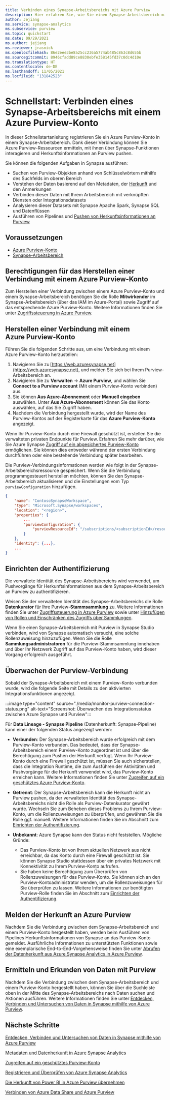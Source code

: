 ```yaml
---
title: Verbinden eines Synapse-Arbeitsbereichs mit Azure Purview 
description: Hier erfahren Sie, wie Sie einen Synapse-Arbeitsbereich mit einem Azure Purview-Konto verbinden.
author: Jejiang
ms.service: synapse-analytics
ms.subservice: purview
ms.topic: quickstart
ms.date: 09/29/2021
ms.author: jejiang
ms.reviewer: jrasnick
ms.openlocfilehash: 86e2eee3be8a25cc236a5774ab485c863c8d655b
ms.sourcegitcommit: 8946cfadd89ce8830ebfe358145fd37c0dc4d10e
ms.translationtype: HT
ms.contentlocale: de-DE
ms.lasthandoff: 11/05/2021
ms.locfileid: "131842523"
---
```

# <a name="quickstartconnect-a-synapse-workspace-to-an-azure-purview-account"></a>Schnellstart: Verbinden eines Synapse-Arbeitsbereichs mit einem Azure Purview-Konto

In dieser Schnellstartanleitung registrieren Sie ein Azure Purview-Konto in einem Synapse-Arbeitsbereich. Dank dieser Verbindung können Sie Azure Purview-Ressourcen ermitteln, mit ihnen über Synapse-Funktionen interagieren und Herkunftsinformationen an Purview pushen.

Sie können die folgenden Aufgaben in Synapse ausführen:
- Suchen von Purview-Objekten anhand von Schlüsselwörtern mithilfe des Suchfelds im oberen Bereich 
- Verstehen der Daten basierend auf den Metadaten, der [Herkunft](../../purview/catalog-lineage-user-guide.md) und den Anmerkungen 
- Verbinden dieser Daten mit Ihrem Arbeitsbereich mit verknüpften Diensten oder Integrationsdatasets 
- Analysieren dieser Datasets mit Synapse Apache Spark, Synapse SQL und Datenflüssen 
- Ausführen von Pipelines und [Pushen von Herkunftsinformationen an Purview](../../purview/how-to-lineage-azure-synapse-analytics.md)

## <a name="prerequisites"></a>Voraussetzungen 
- [Azure Purview-Konto](../../purview/create-catalog-portal.md) 
- [Synapse-Arbeitsbereich](../quickstart-create-workspace.md) 

## <a name="permissions-for-connecting-an-azure-purview-account"></a>Berechtigungen für das Herstellen einer Verbindung mit einem Azure Purview-Konto 

Zum Herstellen einer Verbindung zwischen einem Azure Purview-Konto und einem Synapse-Arbeitsbereich benötigen Sie die Rolle **Mitwirkender** im Synapse-Arbeitsbereich (über das IAM im Azure-Portal) sowie Zugriff auf das entsprechende Azure Purview-Konto. Weitere Informationen finden Sie unter [Zugriffssteuerung in Azure Purview](../../purview/catalog-permissions.md).

## <a name="connect-an-azure-purview-account"></a>Herstellen einer Verbindung mit einem Azure Purview-Konto  

Führen Sie die folgenden Schritte aus, um eine Verbindung mit einem Azure Purview-Konto herzustellen:

1. Navigieren Sie zu [https://web.azuresynapse.net](https://web.azuresynapse.net), und melden Sie sich bei Ihrem Purview-Arbeitsbereich an. 
2. Navigieren Sie zu **Verwalten** -> **Azure Purview**, und wählen Sie **Connect to a Purview account** (Mit einem Purview-Konto verbinden) aus.
3. Sie können **Aus Azure-Abonnement** oder **Manuell eingeben** auswählen. Unter **Aus Azure-Abonnement** können Sie das Konto auswählen, auf das Sie Zugriff haben.
4. Nachdem die Verbindung hergestellt wurde, wird der Name des Purview-Kontos auf der Registerkarte für das **Azure Purview-Konto** angezeigt. 

Wenn Ihr Purview-Konto durch eine Firewall geschützt ist, erstellen Sie die verwalteten privaten Endpunkte für Purview. Erfahren Sie mehr darüber, wie Sie Azure Synapse [Zugriff auf ein abgesichertes Purview-Konto](how-to-access-secured-purview-account.md) ermöglichen. Sie können dies entweder während der ersten Verbindung durchführen oder eine bestehende Verbindung später bearbeiten.

Die Purview-Verbindungsinformationen werden wie folgt in der Synapse-Arbeitsbereichsressource gespeichert. Wenn Sie die Verbindung programmgesteuert herstellen möchten, können Sie den Synapse-Arbeitsbereich aktualisieren und die Einstellungen vom Typ `purviewConfiguration` hinzufügen.

```json
{
    "name": "ContosoSynapseWorkspace",
    "type": "Microsoft.Synapse/workspaces",
    "location": "<region>",
    "properties": {
        ...
        "purviewConfiguration": {
            "purviewResourceId": "/subscriptions/<subscriptionId>/resourceGroups/<resourceGroupname>/providers/Microsoft.Purview/accounts/<PurviewAccountName>"
        }
    },
    "identity": {...},
    ...
}
```

## <a name="set-up-authentication"></a>Einrichten der Authentifizierung

Die verwaltete Identität des Synapse-Arbeitsbereichs wird verwendet, um Pushvorgänge für Herkunftsinformationen aus dem Synapse-Arbeitsbereich an Purview zu authentifizieren.

Weisen Sie der verwalteten Identität des Synapse-Arbeitsbereichs die Rolle **Datenkurator** für Ihre Purview-**Stammsammlung** zu. Weitere Informationen finden Sie unter [Zugriffssteuerung in Azure Purview](../../purview/catalog-permissions.md) sowie unter [Hinzufügen von Rollen und Einschränken des Zugriffs über Sammlungen](../../purview/how-to-create-and-manage-collections.md#add-roles-and-restrict-access-through-collections).

Wenn Sie einen Synapse-Arbeitsbereich mit Purview in Synapse Studio verbinden, wird von Synapse automatisch versucht, eine solche Rollenzuweisung hinzuzufügen. Wenn Sie die Rolle **Sammlungsadministratoren** für die Purview-Stammsammlung innehaben und über Ihr Netzwerk Zugriff auf das Purview-Konto haben, wird dieser Vorgang erfolgreich ausgeführt.

## <a name="monitor-purview-connection"></a>Überwachen der Purview-Verbindung

Sobald der Synapse-Arbeitsbereich mit einem Purview-Konto verbunden wurde, wird die folgende Seite mit Details zu den aktivierten Integrationsfunktionen angezeigt.

:::image type="content" source="./media/monitor-purview-connection-status.png" alt-text="Screenshot: Überwachen des Integrationsstatus zwischen Azure Synapse und Purview":::

Für **Data Lineage - Synapse Pipeline** (Datenherkunft: Synapse-Pipeline) kann einer der folgenden Status angezeigt werden:

- **Verbunden**: Der Synapse-Arbeitsbereich wurde erfolgreich mit dem Purview-Konto verbunden. Das bedeutet, dass der Synapse-Arbeitsbereich einem Purview-Konto zugeordnet ist und über die Berechtigung zum Pushen der Herkunft verfügt. Wenn Ihr Purview-Konto durch eine Firewall geschützt ist, müssen Sie auch sicherstellen, dass die Integration Runtime, die zum Ausführen der Aktivitäten und Pushvorgänge für die Herkunft verwendet wird, das Purview-Konto erreichen kann. Weitere Informationen finden Sie unter [Zugreifen auf ein geschütztes Azure Purview-Konto](how-to-access-secured-purview-account.md).
- **Getrennt**: Der Synapse-Arbeitsbereich kann die Herkunft nicht an Purview pushen, da der verwalteten Identität des Synapse-Arbeitsbereichs nicht die Rolle als Purview-Datenkurator gewährt wurde. Wechseln Sie zum Beheben dieses Problems zu Ihrem Purview-Konto, um die Rollenzuweisungen zu überprüfen, und gewähren Sie die Rolle ggf. manuell. Weitere Informationen finden Sie im Abschnitt zum [Einrichten der Authentifizierung](#set-up-authentication).
- **Unbekannt**: Azure Synapse kann den Status nicht feststellen. Mögliche Gründe:

    - Das Purview-Konto ist von Ihrem aktuellen Netzwerk aus nicht erreichbar, da das Konto durch eine Firewall geschützt ist. Sie können Synapse Studio stattdessen über ein privates Netzwerk mit Konnektivität zu Ihrem Purview-Konto aufrufen.
    - Sie haben keine Berechtigung zum Überprüfen von Rollenzuweisungen für das Purview-Konto. Sie können sich an den Purview-Kontoadministrator wenden, um die Rollenzuweisungen für Sie überprüfen zu lassen. Weitere Informationen zur benötigten Purview-Rolle finden Sie im Abschnitt zum [Einrichten der Authentifizierung](#set-up-authentication).

## <a name="report-lineage-to-azure-purview"></a>Melden der Herkunft an Azure Purview

Nachdem Sie die Verbindung zwischen dem Synapse-Arbeitsbereich und einem Purview-Konto hergestellt haben, werden beim Ausführen von Pipelines Herkunftsinformationen von Synapse an das Purview-Konto gemeldet. Ausführliche Informationen zu unterstützten Funktionen sowie eine exemplarische End-to-End-Vorgehensweise finden Sie unter [Abrufen der Datenherkunft aus Azure Synapse Analytics in Azure Purview](../../purview/how-to-lineage-azure-synapse-analytics.md).

## <a name="discover-and-explore-data-using-purview"></a>Ermitteln und Erkunden von Daten mit Purview

Nachdem Sie die Verbindung zwischen dem Synapse-Arbeitsbereich und einem Purview-Konto hergestellt haben, können Sie über die Suchleiste oben in der Mitte des Synapse-Arbeitsbereichs nach Daten suchen und Aktionen ausführen. Weitere Informationen finden Sie unter [Entdecken, Verbinden und Untersuchen von Daten in Synapse mithilfe von Azure Purview](how-to-discover-connect-analyze-azure-purview.md).

## <a name="nextsteps"></a>Nächste Schritte 

[Entdecken, Verbinden und Untersuchen von Daten in Synapse mithilfe von Azure Purview](how-to-discover-connect-analyze-azure-purview.md)

[Metadaten und Datenherkunft in Azure Synapse Analytics](../../purview/how-to-lineage-azure-synapse-analytics.md)

[Zugreifen auf ein geschütztes Purview-Konto](how-to-access-secured-purview-account.md)

[Registrieren und Überprüfen von Azure Synapse Analytics](../../purview/register-scan-azure-synapse-analytics.md)

[Die Herkunft von Power BI in Azure Purview übernehmen](../../purview/how-to-lineage-powerbi.md)

[Verbinden von Azure Data Share und Azure Purview](../../purview/how-to-link-azure-data-share.md)
